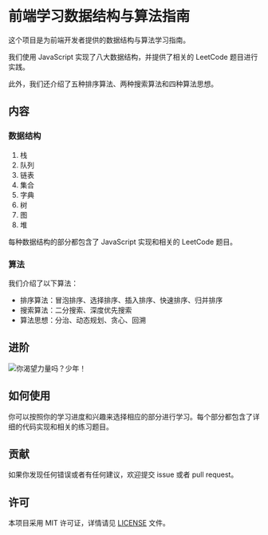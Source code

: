 # 前端学习数据结构与算法指南

这个项目是为前端开发者提供的数据结构与算法学习指南。

我们使用 JavaScript 实现了八大数据结构，并提供了相关的 LeetCode 题目进行实践。

此外，我们还介绍了五种排序算法、两种搜索算法和四种算法思想。

## 内容

### 数据结构

1. 栈
2. 队列
3. 链表
4. 集合
5. 字典
6. 树
7. 图
8. 堆

每种数据结构的部分都包含了 JavaScript 实现和相关的 LeetCode 题目。

### 算法

我们介绍了以下算法：

- 排序算法：冒泡排序、选择排序、插入排序、快速排序、归并排序
- 搜索算法：二分搜索、深度优先搜索
- 算法思想：分治、动态规划、贪心、回溯

## 进阶
![你渴望力量吗？少年！](https://github.com/user-attachments/assets/92e66192-85b1-43eb-88e5-37711c3dc1fa)



## 如何使用

你可以按照你的学习进度和兴趣来选择相应的部分进行学习。每个部分都包含了详细的代码实现和相关的练习题目。

## 贡献

如果你发现任何错误或者有任何建议，欢迎提交 issue 或者 pull request。

## 许可

本项目采用 MIT 许可证，详情请见 [LICENSE](LICENSE) 文件。
